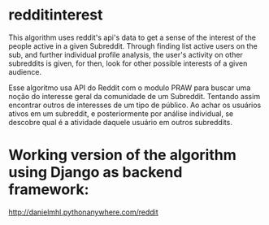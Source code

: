 # redditinterest
This algorithm uses reddit's api's data to get a sense of the interest of the people active in a given Subreddit. 
  Through finding list active users on the sub, and further individual profile analysis, the user's activity on other subreddits is given, for then, look for other possible interests of a given audience.


Esse algoritmo usa API do Reddit com o modulo PRAW para buscar uma noção do interesse geral da comunidade de um Subreddit. Tentando assim encontrar outros de interesses de um tipo de público.
Ao achar os usuários ativos em um subreddit, e posteriormente por análise individual, se descobre qual é a atividade daquele usuário em outros subreddits.

# Working version of the algorithm using Django as backend framework: 

http://danielmhl.pythonanywhere.com/reddit
